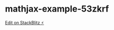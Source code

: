 # mathjax-example-53zkrf

[Edit on StackBlitz ⚡️](https://stackblitz.com/edit/mathjax-example-53zkrf)